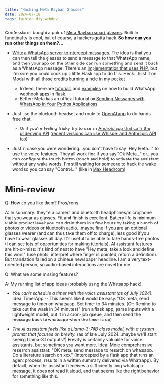 ```yaml
---
title: "Hacking Meta Rayban Glasses"
date: 2024-07-18
tags: fashion diy webdev
---
```


Confession:  I bought a pair of [Meta Rayban smart glasses](https://www.meta.com/smart-glasses/).  Built in functinality is cool, but of course, a hackers gotta hack.  **So how can you run other things on them?...**

- [Write a WhatsApp server to intercept messages](https://jovanovski.medium.com/part-2-getting-chatgpt-working-on-meta-smart-glasses-82e74c9a6e1e).  The idea is that you can then tell the glasses to send a message to that WhatsApp name, and then your app on the other side can run something and send it back as a WhatsApp message. There's an [implementation that uses PHP](https://github.com/jovanovski/meta-glasses-gpt/tree/main/whatsapp-approach), but I'm sure you could cook up a little Flask app to do this. Heck...host it on Modal with all those credits burning a hole in my pocket 
    - Indeed, there are [tutorials](https://www.youtube.com/watch?v=uN_MNOaoxBU) and [examples](https://github.com/gustavz/whatsbot) on how to build WhatsApp webhook apps in flask.
    - Better:  Meta has an official tutorial on [Sending Messages with WhatsApp in Your Python Applications](https://developers.facebook.com/blog/post/2022/10/24/sending-messages-with-whatsapp-in-your-python-applications/)
- Just use the bluetooth headset and route to [OpenAI app](https://www.reddit.com/r/ChatGPT/comments/18176er/can_i_use_chatgpt_for_handsfree_conversations/) to do hands free chat.  
    - Or if you're feeling frisky, try to use an [Android app that calls the underlying API](https://www.reddit.com/r/ChatGPT/comments/13cv0w5/i_made_a_free_opensource_gptpowered_voiceoperated/) ([recent versions can use Whisper and Anthropic API too](https://play.google.com/store/apps/details?id=org.mtopol.assistant))

- Just in case you were wondering...you don't have to say 'Hey Meta..." to use the voice features.  They all work fine if you say "Ok Meta..." or...you can configure the touch button (touch and hold) to activate the assistant without any wake words.  I'm still waiting for someone to hack the wake word so you can say "Control..." (like in [Max Headroom](https://youtu.be/gCgIEgMpspI?si=2j3FoPuaWEL0PpGG))

# Mini-review

Q: How do you like them? Pros/cons.

A: In summary: they're a camera and bluetooth headphones/microphone that you wear as glasses.  Fit and finish is excellent. Battery life is minimum viable product level: you can drain them in a few hours by taking a bunch of photos or videos or bluetooth audio...maybe fine if you are an optional glasses wearer (and can thus take them off to charge), less good if you have to wear glasses all day.  It's useful to be able to take hands-free photos (I can see lots of opportunities for making tutorials). AI assistant features are hit-or-miss:  It's kind of neat to have "Hey meta, take a look and define this word" (use photo, interpret where finger is pointed, return a definition).  But translation failed on a chinese newspaper headline.   I am a very text-oriented person, so audio-based interactions are novel for me.


Q: What are some missing features? 

A: My running list of app ideas (probably using the Whatsapp hack)

- *You can't schedule a timer with the voice assistant (as of July 2024).*  Idea:  TimerApp -- This seems like it would be easy.  "OK meta, send message to timer on whatsapp.  Set timer to 34 minutes. (Or: Remind to take out the wash in 34 minutes)" (run a flask app, parse inputs with a lightweight model, put it in a cron-job queue, and then send the message back to whatsapp when the timer is up)

- *The AI asssistant feels like a Llama-3-70B class model, with a system prompt that focuses on brevity.* (as of late July 2024...maybe we'll start seeing Llama-3.1 outputs?) Brevity is certainly valuable for voice assistants, but sometimes you want more.  Idea: More comprehensive research assistant:  "OK meta, send message to resarch on whatsapp.  Do a literature search on xxx." (intercepted by a flask app that runs an agent process, results in a written summary delivered via Whatsapp).  By default, when the assistant receives a sufficiently long whatsapp message, it does not read it aloud, and that seems like the right behavior for something like this. 

